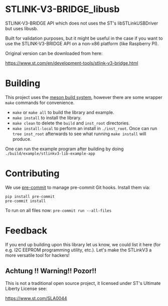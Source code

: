 # STLINK-V3-BRIDGE_libusb

STLINK-V3-BRIDGE API which does not uses the ST's libSTLinkUSBDriver but uses libusb.

Built for validation purposes, but it might be useful in the case if you want to use the STLINK-V3-BRIDGE API on a non-x86 platform (like Raspberry PI).

Original version can be downloaded from here:

https://www.st.com/en/development-tools/stlink-v3-bridge.html

# Building
This project uses the [meson build system](https://mesonbuild.com), however there are some wrapper `make` commands for convenience.
* `make` or `make all` to build the library and example.
* `make install` to install the library.
* `make clean` to delete the `build` and `inst_root` directories.
* `make install-local` to perform an install in `./inst_root`. Once can run `tree inst_root` afterwards to see what running `make install` will produce.

One can run the example program after building by doing `./build/example/stlinkv3-lib-example-app`

# Contributing
We use [pre-commit](https://pre-commit.com/) to manage pre-commit Git hooks. Install them via:
```
pip install pre-commit
pre-commit install
```
To run on all files now: `pre-commit run --all-files`

# Feedback

If you end up building upon this library let us know, we could list it here (for e.g. I2C EEPROM programming utility, etc.).
Let's make the STLinkV3 a more versatile tool for hackers!

## Achtung !! Warning!! Pozor!!
This is not a traditional open source project, it licensed under ST's Ultimate Liberty License see:

https://www.st.com/SLA0044
